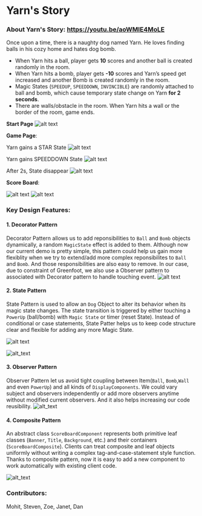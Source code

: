 # Yarn's Story


### About Yarn's Story: https://youtu.be/aoWMlE4MoLE
Once upon a time, there is a naughty dog named Yarn. He loves finding balls in his cozy home and hates dog bomb.

+ When Yarn hits a ball, player gets **10** scores and another ball is created randomly in the room.
+ When Yarn hits a bomb, player gets **-10** scores and Yarn’s speed get increased and another Bomb is created randomly in the room.
+ Magic States (```SPEEDUP```, ```SPEEDDOWN```, ```INVINCIBLE```) are randomly attached to ball and bomb, which cause temporary state change on Yarn **for 2 seconds**. 
+ There are walls/obstacle in the room. When Yarn hits a wall or the border of the room, game ends.

**Start Page**
![alt text](https://github.com/nguyensjsu/fa19-202-yarn/blob/master/doc/imgs/EntryWorld.png)

**Game Page**:

Yarn gains a STAR State
![alt text](https://github.com/nguyensjsu/fa19-202-yarn/blob/master/doc/imgs/STAR.png)

Yarn gains SPEEDDOWN State
![alt text](https://github.com/nguyensjsu/fa19-202-yarn/blob/master/doc/imgs/DOWN.jpeg)

After 2s, State disappear
![alt text](https://github.com/nguyensjsu/fa19-202-yarn/blob/master/doc/imgs/OFF.png)

**Score Board**:

![alt text](https://github.com/nguyensjsu/fa19-202-yarn/blob/master/doc/imgs/Gameover.png)
![alt text](https://github.com/nguyensjsu/fa19-202-yarn/blob/master/doc/imgs/EndWorld.png)

### Key Design Features:

#### 1. Decorator Pattern
Decorator Pattern allows us to add reponsibilities to ```Ball``` and ```Bomb``` objects dynamically, a random ```MagicState``` effect is added to them. Although now our current demo is pretty simple, this pattern could help us gain more flexiblity when we try to extend/add more complex reponsibilites to ```Ball``` and ```Bomb```. And those responsibilities are also easy to remove. In our case, due to constraint of Greenfoot, we also use a Observer pattern to associated with Decorator pattern to handle touching event.
![alt text](https://github.com/nguyensjsu/fa19-202-yarn/blob/master/doc/imgs/DecoratorPattern.png)

#### 2. State Pattern

State Pattern is used to allow an ```Dog``` Object to alter its behavior when its magic state changes. The state transition is triggered by either touching a ```PowerUp``` (ball/bomb) with ```Magic State``` or timer (reset State). Instead of conditional or case statements, State Patter helps us to keep code structure clear and flexible for adding any more Magic State.

![alt text](https://github.com/nguyensjsu/fa19-202-yarn/blob/master/doc/imgs/StateDiagram.png)

![alt_text](https://github.com/nguyensjsu/fa19-202-yarn/blob/master/doc/imgs/Class-StatePattern.png)

#### 3. Observer Pattern
Observer Pattern let us avoid tight coupling between Item(```Ball```, ```Bomb```,```Wall``` and even ```PowerUp```) and all kinds of ```DisplayComponents```. We could vary subject and observers independently or add more observers anytime without modified current observers. And it also helps increasing our code reusibility.
![alt_text](https://github.com/nguyensjsu/fa19-202-yarn/blob/master/doc/imgs/ObserverPattern.png)

#### 4. Composite Pattern
An abstract class ```ScoreBoardComponent``` represents both primitive leaf classes (```Banner```, ```Title```, ```Background```, etc.) and their containers (```ScoreBoardComposite```). Clients can treat composite and leaf objects uniformly without writing a complex tag-and-case-statement style function. Thanks to composite pattern, now it is easy to add a new component to work automatically with existing client code.

![alt_text](https://github.com/nguyensjsu/fa19-202-yarn/blob/master/doc/imgs/ClassD-Composite.png)

### Contributors:
Mohit, Steven, Zoe, Janet, Dan



